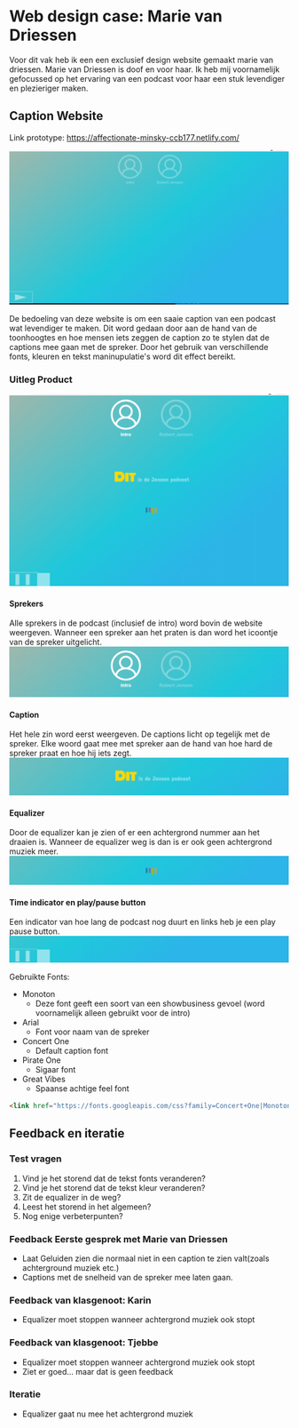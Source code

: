 # Web design case: Marie van Driessen
Voor dit vak heb ik een een exclusief design website gemaakt marie van driessen. Marie van Driessen is doof en voor haar. Ik heb mij voornamelijk gefocussed op het ervaring van een podcast voor haar een stuk levendiger en plezieriger maken. 

## Caption Website
Link prototype: https://affectionate-minsky-ccb177.netlify.com/

![home page](./img/readme/landingpage.png)

De bedoeling van deze website is om een saaie caption van een podcast wat levendiger te maken. Dit word gedaan door aan de hand van de toonhoogtes en hoe mensen iets zeggen de caption zo te stylen dat de captions mee gaan met de spreker. Door het gebruik van verschillende fonts, kleuren en tekst maninupulatie's word dit effect bereikt. 

### Uitleg Product
![caption](./img/readme/caption_started.png)
#### Sprekers
Alle sprekers in de podcast (inclusief de intro) word bovin de website weergeven. Wanneer een spreker aan het praten is dan word het icoontje van de spreker uitgelicht.
![caption](./img/readme/sprekers.png)
#### Caption
Het hele zin word eerst weergeven. De captions licht op tegelijk met de spreker. Elke woord gaat mee met spreker aan de hand van hoe hard de spreker praat en hoe hij iets zegt.
![caption](./img/readme/caption_zelf.png)
#### Equalizer
Door de equalizer kan je zien of er een achtergrond nummer aan het draaien is. Wanneer de equalizer weg is dan is er ook geen achtergrond muziek meer.
![caption](./img/readme/equalizer.png)
#### Time indicator en play/pause button
Een indicator van hoe lang de podcast nog duurt en links heb je een play pause button.
![caption](./img/readme/play_pause.png)


Gebruikte Fonts:
*   Monoton
    *   Deze font geeft een soort van een showbusiness gevoel (word voornamelijk alleen gebruikt voor de intro)
*   Arial
    *   Font voor naam van de spreker
*   Concert One
    *   Default caption font
*   Pirate One
    *   Sigaar font
*   Great Vibes   
    *   Spaanse achtige feel font

```html
<link href="https://fonts.googleapis.com/css?family=Concert+One|Monoton|Pirata+One|Great+Vibes&display=swap" rel="stylesheet">
```

## Feedback en iteratie
### Test vragen
1.  Vind je het storend dat de tekst fonts veranderen?
2.  Vind je het storend dat de tekst kleur veranderen?
3.  Zit de equalizer in de weg?
4.  Leest het storend in het algemeen?
5.  Nog enige verbeterpunten?

### Feedback Eerste gesprek met Marie van Driessen
*   Laat Geluiden zien die normaal niet in een caption te zien valt(zoals achterground muziek etc.)
*   Captions met de snelheid van de spreker mee laten gaan.

### Feedback van klasgenoot: Karin
*   Equalizer moet stoppen wanneer achtergrond muziek ook stopt

### Feedback van klasgenoot: Tjebbe
*   Equalizer moet stoppen wanneer achtergrond muziek ook stopt
*   Ziet er goed... maar dat is geen feedback


### Iteratie
*   Equalizer gaat nu mee het achtergrond muziek